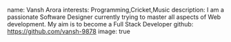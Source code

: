 
name: Vansh Arora
interests: Programming,Cricket,Music
description: I am a passionate Software Designer currently trying to master all aspects of Web development. My aim is to become a Full Stack Developer
github: https://github.com/vansh-9878
image: true